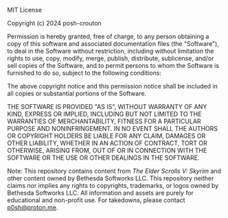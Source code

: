 MIT License

Copyright (c) 2024 posh-crouton

Permission is hereby granted, free of charge, to any person obtaining a copy
of this software and associated documentation files (the "Software"), to deal
in the Software without restriction, including without limitation the rights
to use, copy, modify, merge, publish, distribute, sublicense, and/or sell
copies of the Software, and to permit persons to whom the Software is
furnished to do so, subject to the following conditions:

The above copyright notice and this permission notice shall be included in all
copies or substantial portions of the Software.

THE SOFTWARE IS PROVIDED "AS IS", WITHOUT WARRANTY OF ANY KIND, EXPRESS OR
IMPLIED, INCLUDING BUT NOT LIMITED TO THE WARRANTIES OF MERCHANTABILITY,
FITNESS FOR A PARTICULAR PURPOSE AND NONINFRINGEMENT. IN NO EVENT SHALL THE
AUTHORS OR COPYRIGHT HOLDERS BE LIABLE FOR ANY CLAIM, DAMAGES OR OTHER
LIABILITY, WHETHER IN AN ACTION OF CONTRACT, TORT OR OTHERWISE, ARISING FROM,
OUT OF OR IN CONNECTION WITH THE SOFTWARE OR THE USE OR OTHER DEALINGS IN THE
SOFTWARE.

Note: This repository contains content from *The Elder Scrolls V: Skyrim* and other content owned by Bethesda Softworks LLC. This repository neither claims nor implies any rights to copyrights, trademarks, or logos owned by Bethesda Softworks LLC. All information and assets are purely for educational and non-profit use. For takedowns, please contact p0sh@proton.me. 